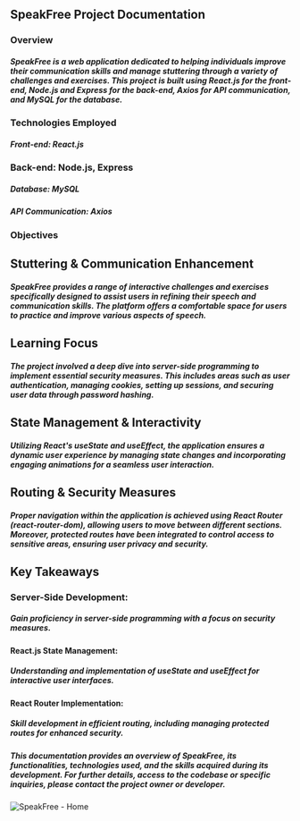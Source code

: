 ## SpeakFree Project Documentation
 ### Overview
##### SpeakFree is a web application dedicated to helping individuals improve their communication skills and manage stuttering through a variety of challenges and exercises. This project is built using React.js for the front-end, Node.js and Express for the back-end, Axios for API communication, and MySQL for the database.

### Technologies Employed
##### Front-end: React.js
### Back-end: Node.js, Express
##### Database: MySQL
##### API Communication: Axios
 ### Objectives
 ## Stuttering & Communication Enhancement
##### SpeakFree provides a range of interactive challenges and exercises specifically designed to assist users in refining their speech and communication skills. The platform offers a comfortable space for users to practice and improve various aspects of speech.
## Learning Focus
##### The project involved a deep dive into server-side programming to implement essential security measures. This includes areas such as user authentication, managing cookies, setting up sessions, and securing user data through password hashing.
 ## State Management & Interactivity
##### Utilizing React's useState and useEffect, the application ensures a dynamic user experience by managing state changes and incorporating engaging animations for a seamless user interaction.
## Routing & Security Measures
##### Proper navigation within the application is achieved using React Router (react-router-dom), allowing users to move between different sections. Moreover, protected routes have been integrated to control access to sensitive areas, ensuring user privacy and security.
## Key Takeaways
### Server-Side Development: 
##### Gain proficiency in server-side programming with a focus on security measures.
#### React.js State Management: 
##### Understanding and implementation of useState and useEffect for interactive user interfaces.
#### React Router Implementation: 
##### Skill development in efficient routing, including managing protected routes for enhanced security.
 
 ##### This documentation provides an overview of SpeakFree, its  functionalities, technologies used, and the skills acquired  during its development. For further details, access to the  codebase or specific inquiries, please contact the project  owner or developer.

![SpeakFree - Home](https://github.com/DanielsWebDevelopment/MERN-SpeakFree/assets/129445203/23d10e77-b6a8-450b-bc30-d54c31f48fa1)

